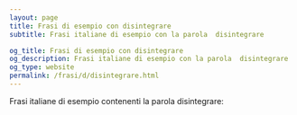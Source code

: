 ```yaml
---
layout: page
title: Frasi di esempio con disintegrare 
subtitle: Frasi italiane di esempio con la parola  disintegrare

og_title: Frasi di esempio con disintegrare 
og_description: Frasi italiane di esempio con la parola  disintegrare
og_type: website
permalink: /frasi/d/disintegrare.html
---
```


Frasi italiane di esempio contenenti la parola disintegrare:


